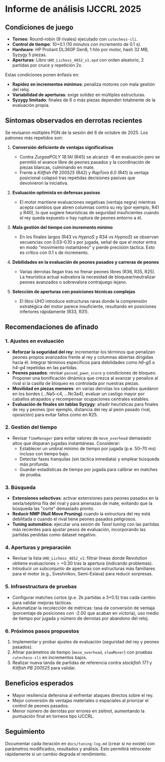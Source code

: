 # Informe de análisis IJCCRL 2025

## Condiciones de juego
- **Torneo**: Round-robin (9 rivales) ejecutado con `cutechess-cli`.
- **Control de tiempo**: 10+0.1 (10 minutos con incremento de 0.1 s).
- **Hardware**: HP Proliant DL360P Gen8, 1 hilo por motor, hash 32 MB, Syzygy 5 piezas.
- **Aperturas**: Libro `UHO_Lichess_4852_v1.epd` con orden aleatorio, 2 partidas por cruce y repetición 2x.

Estas condiciones ponen énfasis en:
- **Rapidez en incrementos mínimos**: penaliza motores con mala gestión del reloj.
- **Variabilidad de aperturas**: exige solidez en múltiples estructuras.
- **Syzygy limitado**: finales de 6 o más piezas dependen totalmente de la evaluación propia.

## Síntomas observados en derrotas recientes
Se revisaron múltiples PGN de la sesión del 6 de octubre de 2025. Los patrones más repetidos son:

1. **Conversión deficiente de ventajas significativas**
   - Contra *ZurgaaPOLY 18.1AI* (R45) se alcanzó -8 en evaluación pero se permitió el avance libre de peones pasados y la coordinación de piezas blancas, culminando en mate.
   - Frente a *Killfish PB 200525* (R42) y *RapTora 6.0* (R41) la ventaja posicional colapsó tras repetidas decisiones pasivas que devolvieron la iniciativa.

2. **Evaluación optimista en defensas pasivas**
   - El motor mantiene evaluaciones negativas (ventaja negra) mientras acepta cambios que abren columnas contra su rey (por ejemplo, R41 y R40), lo que sugiere heurísticas de seguridad insuficientes cuando el rey queda expuesto o hay ruptura de peones entorno a él.

3. **Mala gestión del tiempo con incremento mínimo**
   - En los finales largos (R43 vs *HypnoS* y R34 vs *HypnoS*) se observan secuencias con 0.03–0.10 s por jugada, señal de que el motor entra en modo "movimiento instantáneo" y pierde precisión táctica. Esto es crítico con 0.1 s de incremento.

4. **Debilidades en la evaluación de peones pasados y carreras de peones**
   - Varias derrotas llegan tras no frenar peones libres (R36, R35, R25). La heurística actual subvalora la necesidad de bloquear/neutralizar peones avanzados o sobrevalora contrajuego lejano.

5. **Selección de aperturas con posiciones técnicas complejas**
   - El libro UHO introduce estructuras raras donde la comprensión estratégica del motor parece insuficiente, resultando en posiciones inferiores rápidamente (R33, R31).

## Recomendaciones de afinado

### 1. Ajustes en evaluación
- **Reforzar la seguridad del rey**: incrementar los términos que penalizan peones propios avanzados frente al rey y columnas abiertas dirigidas hacia él. Integrar términos específicos para debilidades como *h6–g5* o *h4–g4* repetidas en las partidas.
- **Peones pasados**: revisar `passed_pawn_score` y condiciones de bloqueo. Proponer una bonificación dinámica que crezca al avanzar y penalice al rival si la casilla de bloqueo es controlada por nuestras piezas.
- **Movilidad en piezas menores**: en varias derrotas los caballos quedaron en los bordes (…Na5–c4, …Nc3a4), evaluar un castigo mayor por caballos atrapados y recompensar ocupaciones centrales estables.
- **Evaluación de finales sin tablas Syzygy**: añadir heurísticas para finales de rey y peones (por ejemplo, distancia del rey al peón pasado rival, oposición) para evitar fallos como en R25.

### 2. Gestión del tiempo
- Revisar `TimeManager` para evitar valores de `move_overhead` demasiado altos que disparan jugadas instantáneas. Considerar:
  - Establecer un umbral mínimo de tiempo por jugada (p.e. 50–70 ms) incluso con tiempo bajo.
  - Detectar fases tranquilas (sin táctica inmediata) y emplear búsqueda más profunda.
  - Guardar estadísticas de tiempo por jugada para calibrar en matches de prueba.

### 3. Búsqueda
- **Extensiones selectivas**: activar extensiones para peones pasados en la sexta/séptima fila del rival y para amenazas de mate, evitando que la búsqueda las "corte" demasiado pronto.
- **Reducir NMP (Null Move Pruning)** cuando la estructura del rey está debilitada o cuando el rival tiene peones pasados peligrosos.
- **Tuning automático**: ejecutar una sesión de *Texel tuning* con las partidas más recientes para ajustar pesos de evaluación, incorporando las partidas perdidas como dataset negativo.

### 4. Aperturas y preparación
- Revisar la lista `UHO_Lichess_4852_v1`: filtrar líneas donde Revolution obtiene evaluaciones > +0.30 tras la apertura (indicando problemas).  
- Introducir un subconjunto de aperturas con estructuras más familiares para el motor (e.g., Sveshnikov, Semi-Eslava) para reducir sorpresas.

### 5. Infraestructura de pruebas
- Configurar matches cortos (p.e. 2k partidas a 3+0.5) tras cada cambio para validar mejoras tácticas.
- Automatizar la recolección de métricas: tasa de conversión de ventaja (porcentaje de posiciones con -2.00 que acaban en victoria), uso medio de tiempo por jugada y número de derrotas por abandono del reloj.

### 6. Próximos pasos propuestos
1. Implementar y probar ajustes de evaluación (seguridad del rey y peones pasados).  
2. Afinar parámetros de tiempo (`move_overhead`, `slowMover`) con pruebas `cutechess-cli` en incrementos bajos.  
3. Realizar nueva tanda de partidas de referencia contra *stockfish 17.1* y *Killfish PB 200525* para validar.

## Beneficios esperados
- Mayor resiliencia defensiva al enfrentar ataques directos sobre el rey.
- Mejor conversión de ventajas materiales o espaciales al priorizar el control de peones pasados.
- Menor número de derrotas por errores en zeitnot, aumentando la puntuación final en torneos tipo IJCCRL.

## Seguimiento
Documentar cada iteración en `docs/tuning-log.md` (crear si no existe) con parámetros modificados, resultados y análisis. Esto permitirá retroceder rápidamente si un cambio degrada el rendimiento.
